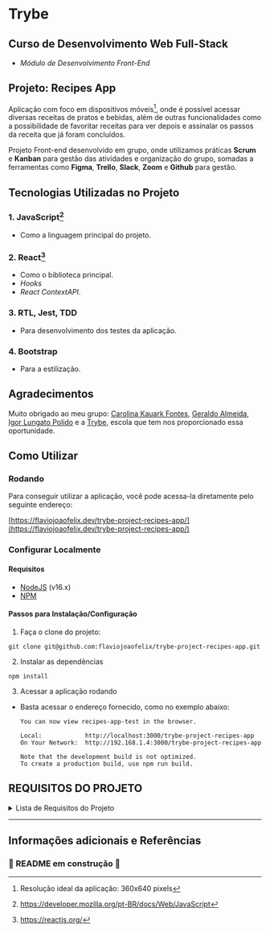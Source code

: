 # Trybe

## Curso de Desenvolvimento Web Full-Stack

- *Módulo de Desenvolvimento Front-End*


## Projeto: Recipes App

Aplicação com foco em dispositivos móveis[^1], onde é possível acessar diversas receitas de pratos e bebidas, além de outras funcionalidades como a possibilidade de favoritar receitas para ver depois e assinalar os passos da receita que já foram concluídos.

Projeto Front-end desenvolvido em grupo, onde utilizamos práticas **Scrum** e **Kanban** para gestão das atividades e organização do grupo, somadas a ferramentas como **Figma**, **Trello**, **Slack**, **Zoom** e **Github** para gestão.


## Tecnologias Utilizadas no Projeto

### 1. **JavaScript**[^2]

- Como a linguagem principal do projeto.

### 2. **React**[^3]

- Como o biblioteca principal.
- *Hooks*
- *React ContextAPI*.
  
### 3. **RTL, Jest, TDD**

- Para desenvolvimento dos testes da aplicação.

### 4. **Bootstrap**

- Para a estilização.


## Agradecimentos

Muito obrigado ao meu grupo: [Carolina Kauark Fontes](https://github.com/CarolinaKauark), [Geraldo Almeida](https://github.com/gralmeidan), [Igor Lungato Polido](https://github.com/polidex) e a [Trybe](https://www.betrybe.com/), escola que tem nos proporcionado essa oportunidade.


## Como Utilizar

### Rodando

Para conseguir utilizar a aplicação, você pode acessa-la diretamente pelo seguinte endereço:

[https://flaviojoaofelix.dev/trybe-project-recipes-app/](https://flaviojoaofelix.dev/trybe-project-recipes-app/)


### Configurar Localmente

#### Requisitos

- [NodeJS](https://nodejs.org) (v16.x)
- [NPM](https://www.npmjs.com/)

#### Passos para Instalação/Configuração

1. Faça o clone do projeto:

```text
git clone git@github.com:flaviojoaofelix/trybe-project-recipes-app.git
```

2. Instalar as dependências

```text
npm install
```

3. Acessar a aplicação rodando

- Basta acessar o endereço fornecido, como no exemplo abaixo:

  ```text
  You can now view recipes-app-test in the browser.

  Local:            http://localhost:3000/trybe-project-recipes-app
  On Your Network:  http://192.168.1.4:3000/trybe-project-recipes-app

  Note that the development build is not optimized.
  To create a production build, use npm run build.
  ```


## REQUISITOS DO PROJETO

<details>
  <summary>Lista de Requisitos do Projeto</summary>

Nesse projeto, a pessoa que estiver utilizando o app pode procurar uma receita específica, explorar receitas baseado em diferentes critérios, favoritar e fazer as receitas, entre outras funcionalidades.

As telas sofrem variações dependendo do tipo da receita (se é comida ou bebida, no caso).

**_Obs: A maneira como as APIs devem ser estruturadas segue os seguintes modelos: <https://www.themealdb.com/api.php> e <https://www.thecocktaildb.com/api.php>_**

## Testes unitários

### 1 - Desenvolva os testes unitários de maneira que a cobertura seja de, no mínimo, 90%

<br />
<details>
  <summary><strong>Observações técnicas</strong></summary>

- Neste requisito vamos cobrir a nossa aplicação com testes unitários/integração utilizando a biblioteca [React Testing Library](https://testing-library.com/docs/react-testing-library/intro/), aproveite essa oportunidade para colocar em prática o [Desenvolvimento Orientado por Testes](https://blog.betrybe.com/tecnologia/tdd-test-driven-development/)

- Lembre-se de que no Desenvolvimento Orientado por Testes, você deve escrever os testes junto com o desenvolvimento de novas funcionalidades. Por esse motivo, este requisito só passará no avaliador enquanto sua aplicação estiver com a cobertura de testes desejada. Caso você adicione uma nova funcionalidade e não crie os testes para ela, este requisito pode parar de passar no avaliador.

- Os testes criados por você não irão influenciar os outros requisitos no avaliador. Você deverá desenvolver seus testes unitários/integração usando a biblioteca React Testing Library, enquanto o avaliador usará a biblioteca [Cypress](https://docs.cypress.io/) para avaliar os requisitos, inclusive os de cobertura.

</details>
<br />
<details>
  <summary><strong>O que será verificado</strong></summary>

- Verifica a cobertura de testes unitários

</details><br />

---

## Tela de login

> ⚠️ Obs: Para os testes passarem é necessário que o componente seja chamado de `Login.js`.

### 2 - Crie todos os elementos que devem respeitar os atributos descritos no protótipo para a tela de login

<details>
  <summary><strong>Observações técnicas</strong></summary>

- O input de email deve possuir o atributo `data-testid="email-input"`;
- O input de senha deve possuir o atributo `data-testid="password-input"`;
- O botão "Enter" deve possuir o atributo `data-testid="login-submit-btn"`.

</details>

<br /><details>

  <summary><strong>O que será verificado</strong></summary>

- Se têm os data-testids: email-input, password-input e login-submit-btn.

</details><br />

---

### 3 - Desenvolva a tela de maneira que a pessoa consiga escrever seu email no input de email e sua senha no input de senha

<br /><details>

  <summary><strong>O que será verificado</strong></summary>

- A possibilidade de escrever o email no input do email.
- A possibilidade de escrever a senha no input de senha.

</details><br />

---

### 4 - Desenvolva a tela de maneira que o formulário só seja válido após um email válido e uma senha de mais de 6 caracteres serem preenchidos

> Este requisito também inclui testes de cobertura da página `Login.js`.

<br /><details>

  <summary><strong>Observações técnicas</strong></summary>

- O formulário só fica válido após um email válido e uma senha de mais de 6 caracteres serem preenchidos;
- Caso o formulário esteja inválido, o botão de submeter deve estar desativado, contendo a propriedade `disabled`;
- Caso o formulário esteja válido, o botão de submeter deve estar ativado, não contendo a propriedade `disabled`.

</details>

<br /><details>

  <summary><strong>O que será verificado</strong></summary>

- O botão deve estar desativado se o email for inválido
- O botão deve estar desativado se a senha deve 6 caracteres ou menos
- O botão deve estar ativado se o email e a senha forem válidos
- Verifica a cobertura de 45% da tela de Login

</details><br />

---

### 5 - Após a submissão do formulário, salve no localStorage o e-mail da pessoa usuária na chave `user` e os tokens nas chaves `mealsToken` e `cocktailsToken`

<br /><details>

  <summary><strong>Observações técnicas</strong></summary>

- Após a submissão, o e-mail de pessoa usuária deve ser salvo em `localStorage` na chave `user` no formato `{ email: email-da-pessoa }`.
- Para os tokens, o valor de teste é sempre `1`.

</details>

<br /><details>

  <summary><strong>O que será verificado</strong></summary>

- Se após a submissão, a chave user está salva em localStorage.
- Se após a submissão, as chaves mealsToken e cocktailsToken estão salvas em localStorage

</details>

---

### 6 - Redirecione a pessoa usuária para a tela principal de receitas de comidas após a submissão e validação com sucesso do login

> Este requisito também inclui testes de cobertura da página `Login.js`.

<br /><details>

  <summary><strong>O que será verificado</strong></summary>

- Se a rota muda para a tela principal de receitas de comidas.
- Verifica a cobertura de 90% da tela de Login.

</details>

---

## Header

> ⚠️ Obs: Para os testes passarem é necessário que o componente seja chamado de `Header.js`.

### 7 - Implemente o header de acordo com a necessidade de cada tela

<br /><details>

  <summary><strong>Observações técnicas</strong></summary>

- O Header deve ter os seguintes elementos:
  - Ícone de perfil com o data-testid `profile-top-btn`, que deverá estar sempre presente;
  - Ícone de pesquisa com o data-testid `search-top-btn`, que deverá estar presente somente em alguma páginas (conforme a lista abaixo);
  - Título da página com o data-testid `page-title`, que deverá estar sempre presente.
- Os ícones podem ser encontrados em `src/images/profileIcon.svg` e em `src/images/searchIcon.svg`.
- Cada página deverá ter seu próprio título, que será renderizado pelo Header.
- Todas as rotas serão verificadas, portanto, crie as rotas que ainda não foram criadas.

</details>

<br /><details>

  <summary><strong>O que será verificado</strong></summary>

- Rota "/": **não** possui header
- Rota "/foods": possui o header com o título "Foods" e os ícones de perfil e pesquisa
- Rota "/drinks": possui o header com o título "Drinks" e os ícones de perfil e pesquisa
- Rota "foods/{id-da-receita}": **não** possui header
- Rota "drinks/{id-da-receita}": **não** possui header
- Rota "/foods/{id-da-receita}/in-progress": **não** possui header
- Rota "/drinks/{id-da-receita}/in-progress": **não** possui header
- Rota "/profile": possui o header com o título "Profile" e o ícone de perfil, mas **sem** o ícone de pesquisa
- Rota "/done-recipes": possui o header com o título "Done Recipes" e o ícone de perfil, mas **sem** o ícone de pesquisa
- Rota "/favorite-recipes": possui o header com o título "Favorite Recipes" e o ícone de perfil, mas **sem** o ícone de pesquisa

</details>

---

### 8 - Redirecione a pessoa usuária para a tela de perfil ao clicar no botão de perfil

> Este requisito também inclui testes de cobertura do componente `Header.js`.

<br /><details>

  <summary><strong>O que será verificado</strong></summary>

- Se a mudança de tela ocorre corretamente.
- Verifica a cobertura de 45% do componente Header.

</details>

---

### 9 - Desenvolva o botão de busca que, ao ser clicado, a barra de busca deve aparecer. O mesmo serve para escondê-la

> Este requisito também inclui testes de cobertura do componente `Header.js`.

<br /><details>

  <summary><strong>Observações técnicas</strong></summary>
  
- O input de busca deve possuir o atributo `data-testid="search-input"`

</details>

<br /><details>

  <summary><strong>O que será verificado</strong></summary>
  
- Se ao clicar no botão de busca pela primeira vez, a barra de busca aparece.
- Se ao clicar no botão de busca pela segunda vez, a barra de busca desaparece;
- Verifica a cobertura de 90% do componente Header

</details>

---

## Barra de busca - Header

> ⚠️ Obs: Para os testes passarem é necessário que o componente seja chamado de `SearchBar.js`.

### 10 - Implemente os elementos da barra de busca respeitando os atributos descritos no protótipo

<br /><details>

  <summary><strong>Observações técnicas</strong></summary>

- Deve existir os data-testids tanto na barra de busca quanto em todos os radio-buttons.
- O radio button de busca de ingrediente deve possuir o atributo `data-testid="ingredient-search-radio"`;
- O radio button de busca por nome deve possuir o atributo `data-testid="name-search-radio"`;
- O radio button de busca da primeira letra deve possuir o atributo `data-testid="first-letter-search-radio"`.
- O botão de busca deve possuir o atributo `data-testid="exec-search-btn"`

</details>

<br /><details>

  <summary><strong>O que será verificado</strong></summary>

- Se têm os data-testids tanto na barra de busca quanto em todos os radio-buttons.

</details>

---

### 11 - Implemente 3 radio buttons na barra de busca: Ingredient, Name e First letter

<br /><details>

  <summary><strong>Observações técnicas</strong></summary>

- A barra de busca deve possuir 3 *radio buttons*: `Ingredient`, `Name` e `First letter`. Eles, em conjunto com a `search-input`, devem mudar a forma como serão filtradas as receitas após clicar no botão `Search`. Os *endpoints* da API que você deve usar podem ser consultados [aqui para a API de comidas](https://www.themealdb.com/api.php) e [aqui para a API de bebidas](https://www.thecocktaildb.com/api.php).
- Se o radio selecionado for `Ingredient`, a busca na API é feita corretamente pelo ingrediente. O endpoint utilizado deve ser `https://www.themealdb.com/api/json/v1/1/filter.php?i={ingrediente}`;
- Se o radio selecionado for `Name`, a busca na API é feita corretamente pelo nome. O endpoint utilizado deve ser `https://www.themealdb.com/api/json/v1/1/search.php?s={nome}`;
- Se o radio selecionado for `First letter`, a busca na API é feita corretamente pela primeira letra. O endpoint utilizado deve ser `https://www.themealdb.com/api/json/v1/1/search.php?f={primeira-letra}`;
- Se o radio selecionado for `First letter` e a busca na API for feita com mais de uma letra, deve-se exibir um `alert` com a mensagem "Your search must have only 1 (one) character".
- :bulb: **Exemplo: Ao selecionar `Ingredient` e buscar por `chicken`, deve-se utilizar o endpoint `https://www.themealdb.com/api/json/v1/1/filter.php?i=chicken`.**

  :bulb: **Atenção:** Utilize `global.alert` para evitar os `warnings` do eslint sobre o uso de `alert` no código.<br />
  :bulb: Observação: Para esse requisito será verificada apenas a tela principal de receitas de comidas.

</details>

<br /><details>

  <summary><strong>O que será verificado</strong></summary>

- Se o radio selecionado for Ingredient, a busca na API é feita corretamente pelo ingrediente
- Se o radio selecionado for Name, a busca na API é feita corretamente pelo nome
- Se o radio selecionado for First letter, a busca na API é feita corretamente pela primeira letra
- Se o radio selecionado for First letter e a busca na API for feita com mais de uma letra, deve-se exibir um alert

</details>

---

### 12 - Busque na API de comidas caso a pessoa esteja na página de comidas, e na API de bebidas caso esteja na de bebidas

> Este requisito também inclui testes de cobertura do componente `SearchBar.js`.

<br /><details>

  <summary><strong>Observações técnicas</strong></summary>

- Na tela de bebidas, se o radio selecionado for `Ingredient`, a busca na API é feita corretamente pelo ingrediente. O endpoint utilizado deve ser `https://www.thecocktaildb.com/api/json/v1/1/filter.php?i={ingrediente}`;
- Na tela de bebidas, se o radio selecionado for `Name`, a busca na API é feita corretamente pelo nome. O endpoint utilizado deve ser `https://www.thecocktaildb.com/api/json/v1/1/search.php?s={nome}`;
- Na tela de bebidas, se o radio selecionado for `First letter`, a busca na API é feita corretamente pela primeira letra. O endpoint utilizado deve ser `https://www.thecocktaildb.com/api/json/v1/1/search.php?f={primeira-letra}`;
- Na tela de bebidas, se o radio selecionado for `First letter` e a busca na API for feita com mais de uma letra, deve-se exibir um `alert` com a mensagem "Your search must have only 1 (one) character".

  :bulb: Observação: Para esse requisito será verificada apenas a tela principal de receitas de bebidas, pois a de comidas já foi verificada no requisito anterior.

</details>

<br /><details>

  <summary><strong>O que será verificado</strong></summary>

- Na tela de bebidas, se o radio selecionado for Ingredient, a busca na API é feita corretamente pelo ingrediente
- Na tela de bebidas, se o radio selecionado for Name, a busca na API é feita corretamente pelo nome
- Na tela de bebidas, se o radio selecionado for First letter, a busca na API é feita corretamente pela primeira letra
- Na tela de bebidas, se o radio selecionado for First letter e a busca na API for feita com mais de uma letra, deve-se exibir um alert
- Verifica a cobertura de 45% do componente SearchBar

</details>

---

### 13 - Redirecione para a tela de detalhes da receita caso apenas uma receita seja encontrada, com o ID da mesma na URL

<br /><details>

  <summary><strong>Observações técnicas</strong></summary>

- Caso apenas uma comida seja encontrada, deve-se ir para sua rota de detalhes (`/foods/{id-da-receita}`);
- Caso apenas uma bebida seja encontrada, deve-se ir para sua rota de detalhes (`/drinks/{id-da-receita}`).

</details>

<br /><details>

  <summary><strong>O que será verificado</strong></summary>

- Se caso apenas uma comida seja encontrada, deve-se ir para sua rota de detalhes.
- Se caso apenas uma bebida seja encontrada, deve-se ir para sua rota de detalhes.

</details>

---

### 14 - Mostre as receitas em cards, caso mais de uma receita seja encontrada

<br /><details>

  <summary><strong>Observações técnicas</strong></summary>

- Mostre as receitas em cards como as da tela principal, caso mais de uma receita seja encontrada.
- Cada card deve conter o `data-testid="${index}-recipe-card"`.
- Cada imagem deve conter o `data-testid="${index}-card-img"`.
- Cada tag com o nome da receita deve ter o `data-testid="${index}-card-name"`.
- Caso mais de uma bebida seja encontrada, mostrar as 12 primeiras (ou menos, se não houverem 12).

</details>

<br /><details>

  <summary><strong>O que será verificado</strong></summary>

- Se caso mais de uma comida seja encontrada, mostrar as 12 primeiras.
- Se caso mais de uma bebida seja encontrada, mostrar as 12 primeiras.

</details>

---

### 15 - Exiba um `alert` caso nenhuma receita seja encontrada

> Este requisito também inclui testes de cobertura do componente `SearchBar.js`.

<br /><details>

  <summary><strong>Observações técnicas</strong></summary>

- O alert deve conter o texto "Sorry, we haven't found any recipes for these filters."

</details>

<br /><details>

  <summary><strong>O que será verificado</strong></summary>

- Se caso nenhuma comida seja encontrada o alert deve ser exibido.
- Se caso nenhuma bebida seja encontrada o alert deve ser exibido.
- Verifica a cobertura de 90% do componente SearchBar.

</details>

---

## Menu inferior

> ⚠️ Obs: Para os testes passarem é necessário que o componente seja chamado de `Footer.js`.

### 16 - Implemente o menu inferior posicionando-o de forma fixa e contendo 2 ícones: um para comidas e outro para bebidas

> Este requisito também inclui testes de cobertura do componente `Footer.js`.

<br /><details>

  <summary><strong>Observações técnicas</strong></summary>

- Todos os ícones necessários estão disponíveis na pasta `src/images`;
- O menu inferior deve ter possuir o atributo `data-testid="footer"`;
- O elemento que leva para a página de bebidas deve usar o ícone `drinkIcon.svg` e possuir o atributo `data-testid="drinks-bottom-btn"`;
- O elemento que leva para a página de comidas deve usar o ícone `mealIcon.svg` e possuir o atributo `data-testid="food-bottom-btn"`;
- O menu inferior deve ficar fixado sempre ao final da página.

</details>
<br /><details>
  <summary><strong>O que será verificado</strong></summary>

- Se o menu inferior existe e contém os ícones corretos
- Se o menu inferior está fixado sempre ao final da página.
- Verifica a cobertura de 45% do componente Footer.

</details>

---

### 17 - Exiba o menu inferior apenas nas telas indicadas pelo protótipo

<br /><details>

  <summary><strong>Observações técnicas</strong></summary>

- Todas as rotas serão verificadas, portanto, crie as rotas que ainda não foram criadas.

</details>

<br /><details>

  <summary><strong>O que será verificado</strong></summary>

- Rota "/": **não** deve ter footer
- Rota "/foods": deve ter footer
- Rota "/drinks": deve ter footer
- Rota "foods/{id-da-receita}": **não** deve ter footer
- Rota "drinks/{id-da-receita}": **não** deve ter footer
- Rota "/foods/{id-da-receita}/in-progress": **não** deve ter footer
- Rota "/drinks/{id-da-receita}/in-progress": **não** deve ter footer
- Rota "/profile": deve ter footer
- Rota "/done-recipes": **não** deve ter footer
- Rota "/favorite-recipes": **não** deve ter footer

</details>

---

### 18 - Redirecione a pessoa usuária para a tela correta ao clicar em cada ícone no menu inferior

> Este requisito também inclui testes de cobertura do componente `Footer.js`.

<br /><details>

  <summary><strong>O que será verificado</strong></summary>

- Se há o redirecionamento para a lista de cocktails ao clicar no ícone de bebidas;
- Se há o redirecionamento para a lista de comidas ao clicar no ícone de comidas;
- Verifica a cobertura de 90% do componente Footer.

</details>

---

## Tela principal de receitas

> ⚠️ Obs: Para os testes passarem é necessário que o componente seja chamado de `Recipes.js`.

:bulb: **Dica:** lembre-se de componentizar muito bem os elementos em React nessa tela evitando assim problemas de lógica e de complexidade ;).

### 19 - Carregue as 12 primeiras receitas de comidas ou bebidas, uma em cada card

<br /><details>

  <summary><strong>Observações técnicas</strong></summary>

- Caso as receitas sejam de comida, deve-se carregar as 12 primeiras receitas obtidas através do endpoint `https://www.themealdb.com/api/json/v1/1/search.php?s=`
- Caso as receitas sejam de bebida, deve-se carregar as 12 primeiras receitas obtidas através do endpoint `https://www.thecocktaildb.com/api/json/v1/1/search.php?s=`
- O card deve ter o `data-testid="${index}-recipe-card"`
- A foto (`strMealThumb` ou `strDrinkThumb`) deve ter o `data-testid="${index}-card-img"`
- O nome (`strMeal` ou `strDrink`) deve ter o `data-testid="${index}-card-name"`

</details>

<br /><details>

  <summary><strong>O que será verificado</strong></summary>

- A tela tem os data-testids de todos os 12 cards da tela de comidas
- Caso as receitas sejam de comida, deve-se carregar as 12 primeiras receitas
- A tela tem os data-testids de todos os 12 cards da tela de bebidas
- Caso as receitas sejam de bebida, deve-se carregar as 12 primeiras receitas

</details>

---

### 20 - Implemente os botões de categoria para serem utilizados como filtro

> Este requisito também inclui testes de cobertura da página `Recipes.js`.

<details>
  <summary><strong>Observações técnicas</strong></summary>

- Cada botão deve conter o atributo prefixado `data-testid=${categoryName}-category-filter` e devem ser exibidas apenas as 5 primeiras categorias retornadas da API.
- Caso as receitas sejam de comida, deve-se exibir as 5 primeiras categorias de comida obtidas por meio do endpoint `https://www.themealdb.com/api/json/v1/1/list.php?c=list`;
- Caso as receitas sejam de bebida, deve-se exibir as 5 primeiras categorias de bebida obtidas por meio do endpoint `https://www.thecocktaildb.com/api/json/v1/1/list.php?c=list`.

</details>
<br /><details>
  <summary><strong>O que será verificado</strong></summary>

- Caso as receitas sejam de comida, deve-se exibir as 5 primeiras categorias de comida
- Caso as receitas sejam de bebida, deve-se exibir as 5 primeiras categorias de bebida
- Verifica a cobertura de 45% da tela de Receitas

</details>

---

### 21 - Implemente o filtro das receitas por meio da API ao clicar no filtro de categoria

<br /><details>

  <summary><strong>Observações técnicas</strong></summary>

- As receitas, filtradas por categorias, devem ser obtidas por meio da API de [comidas](https://www.themealdb.com/api.php) ou [bebidas](https://www.thecocktaildb.com/api.php). Deve-se utilizar para as duas API's os endpoints de `Filter by Category`.
- Na tela de comidas se a categoria selecionada for `Beef` o endpoint utilizado será `https://www.themealdb.com/api/json/v1/1/filter.php?c=Beef`
- Na tela de bebidas se a categoria selecionada for `Cocktail` o endpoint utilizado será `https://www.thecocktaildb.com/api/json/v1/1/filter.php?c=Cocktail`
- Além das categorias providas pela API, vamos adicionar também um botão que deve limpar os filtros, retornando novamente todas as receitas. Esse botão deve ter o texto **"All"** e o atributo `data-testid="All-category-filter"`.
- Caso a categoria retorne apenas um resultado, **NÃO** deve ser feito o redirecionamento para a página de detalhes.

</details>

<br /><details>

  <summary><strong>O que será verificado</strong></summary>

- Caso as receitas sejam de comida e a categoria seja "Beef", deve-se carregar as 12 primeiras receitas da categoria "Beef"
- Caso as receitas sejam de comida e a categoria seja "Breakfast", deve-se carregar as 12 primeiras receitas da categoria "Breakfast"
- Caso as receitas sejam de comida e a categoria seja "Chicken", deve-se carregar as 12 primeiras receitas da categoria "Chicken"
- Caso as receitas sejam de comida e a categoria seja "Dessert", deve-se carregar as 12 primeiras receitas da categoria "Dessert"
- Caso as receitas sejam de comida e a categoria seja "Goat", deve-se carregar as 12 primeiras receitas da categoria "Goat"
- Caso as receitas sejam de bebida e a categoria seja "Ordinary Drink", deve-se carregar as 12 primeiras receitas da categoria "Ordinary Drink"
- Caso as receitas sejam de bebida e a categoria seja "Cocktail", deve-se carregar as 12 primeiras receitas da categoria "Cocktail"
- Caso as receitas sejam de bebida e a categoria seja "Shake", deve-se carregar as 12 primeiras receitas da categoria "Shake"
- Caso as receitas sejam de bebida e a categoria seja "Other/Unknown", deve-se carregar as 12 primeiras receitas da categoria "Other/Unknown"
- Caso as receitas sejam de bebida e a categoria seja "Cocoa", deve-se carregar as 12 primeiras receitas da categoria "Cocoa"
- Caso as receitas sejam de comida deve existir a opção chamada "All" que limpa os filtros das categorias
- Caso as receitas sejam de bebida deve existir a opção chamada "All" que limpa os filtros das categorias

</details>

---

### 22 - Implemente o filtro como um toggle, o qual se for selecionado novamente, o app deve retornar as receitas sem nenhum filtro

<br /><details>

  <summary><strong>O que será verificado</strong></summary>

- Caso as receitas sejam de comida e o filtro seja selecionado novamente, deve-se retornar as 12 primeiras receitas sem filtro.
- Caso as receitas sejam de bebida e o filtro seja selecionado novamente, deve-se retornar as 12 primeiras receitas sem filtro.

</details>

---

### 23 - Redirecione a pessoa usuária ao clicar no card para a tela de detalhes, que deve mudar a rota e conter o id da receita na URL

> Este requisito também inclui testes de cobertura da página `Recipes.js`.

<br /><details>

  <summary><strong>Observações técnicas</strong></summary>

- Caso a receita seja de uma comida, a pessoa deve ser redirecionada para a rota `foods/{id-da-receita}`
- Caso a receita seja de uma bebida, a pessoa deve ser redirecionada para a rota `drinks/{id-da-receita}`

</details>

<br /><details>

  <summary><strong>O que será verificado</strong></summary>

- Caso as receitas sejam de comida a rota deve mudar para a tela de detalhes da receita
- Caso as receitas sejam de bebida a rota deve mudar para a tela de detalhes da receita
- Verifica a cobertura de 90% da tela de Receitas

</details>

---

## Tela de detalhes de uma receita

> ⚠️ Obs: Para os testes passarem é necessário que o componente seja chamado de `RecipeDetails.js`.

:bulb: **Dica:** lembre-se de componentizar muito bem os elementos em React nessa tela evitando assim problemas de lógica e de complexidade ;).

### 24 - Realize uma request para a API passando o `id` da receita que deve estar disponível nos parâmetros da URL

<details>
  <summary><strong>Observações técnicas</strong></summary>

- Para verificar se a requisição para a API de comidas foi realizada, o endpoint utilizado deve ser `https://www.themealdb.com/api/json/v1/1/lookup.php?i={id-da-receita}`;
- Para verificar se a requisição para a API de bebidas foi realizada, o endpoint utilizado deve ser `https://www.thecocktaildb.com/api/json/v1/1/lookup.php?i={id-da-receita}`.

</details>

<br /><details>

  <summary><strong>O que será verificado</strong></summary>

- Se a requisição para a API de comidas foi realizada.
- Se a requisição para a API de bebidas foi realizada.

</details>

---

### 25 - Desenvolva a tela de modo que contenha uma imagem da receita, o título, a categoria em caso de comidas e se é ou não alcoólico em caso de bebidas, uma lista de ingredientes seguidos pelas quantidades, instruções, um vídeo do youtube "embedado" e recomendações

<details>
  <summary><strong>Observações técnicas</strong></summary>

A verificação será feita por meio das receitas retornadas pela API, como por exemplo: o texto dos ingredientes e das instruções, a partir dos atributos data-testids:

- A foto deve possuir o atributo `data-testid="recipe-photo"`;
- O título deve possuir o atributo `data-testid="recipe-title"`;
- O texto da categoria deve possuir o atributo `data-testid="recipe-category"`;
- Os ingredientes devem possuir o atributo `data-testid="${index}-ingredient-name-and-measure"`;
- O texto de instruções deve possuir o atributo `data-testid="instructions"`;
- O vídeo, presente somente na tela de comidas, deve possuir o atributo `data-testid="video"`;
- O card de receitas recomendadas deve possuir o atributo `data-testid="${index}-recomendation-card"`;

  Lembre-se: O vídeo do youtube só deve estar disponível para receitas de comida, visto que não é retornado pela [API de bebidas](https://www.thecocktaildb.com/api.php).

  :bulb: Dica: Faça uma busca sobre `how to embed youtube video` veja algumas sugestões de pesquisa para te ajudar na construção do código.

</details>
<br /><details>
  <summary><strong>O que será verificado</strong></summary>

- Se a tela de comida possui todos os atributos data-testid
- Se a tela de bebidas possui todos os atributos data-testid

</details>

---

### 26 - Implemente as recomendações. Para receitas de comida, a recomendação deverá ser bebida, já para as receitas de bebida a recomendação deverá ser comida

<details>
  <summary><strong>Observações técnicas</strong></summary>

- Para verificar se a requisição para a API de bebidas foi realizada, o endpoint utilizado deve ser `https://www.thecocktaildb.com/api/json/v1/1/search.php?s=`;
- Para verificar se a requisição para a API de comidas foi realizada, o endpoint utilizado deve ser `https://www.themealdb.com/api/json/v1/1/search.php?s=`.

</details>
<br /><details>
  <summary><strong>O que será verificado</strong></summary>

- Se a requisição para a API de bebidas foi realizada.
- Se a requisição para a API de comidas foi realizada.

</details>

---

### 27 - Implemente os 6 cards de recomendação, mostrando apenas 2. O scroll é horizontal, similar a um `carousel`

<details>
  <summary><strong>Observações técnicas</strong></summary>

- Verificar se existem todas as recomendações na tela de detalhes de uma comida. Lembre-se que apenas as 6 primeiras bebidas devem ser exibidas;
- Verifica se existem todas as recomendações na tela de detalhes de uma bebida. Lembre-se que apenas as 6 primeiras comidas devem ser exibidas.

</details>
<br /><details>
  <summary><strong>O que será verificado</strong></summary>

- Se aparece apenas duas recomendações por vez na tela;
- Se o scroll do carousel é feito na horizontal;
- Se existem todas as recomendações na tela de detalhes de uma comida
- Se existem todas as recomendações na tela de detalhes de uma bebida

</details>

---

### 28 - Desenvolva um botão de nome "Start Recipe" que deve ficar fixo na parte de baixo da tela o tempo todo

<br /><details>

  <summary><strong>Observações técnicas</strong></summary>

- O botão de iniciar receita deve possuir o atributo `data-testid="start-recipe-btn"`;

</details>

<br /><details>

  <summary><strong>O que será verificado</strong></summary>

- Se o botão possui o atributo data-testid.
- O posicionamento do botão na tela de detalhes de comida.
- O posicionamento do botão na tela de detalhes de bebida.

</details>

---

### 29 - Implemente a solução de forma que, caso a receita já tenha sido feita, o botão "Start Recipe" desapareça

> Este requisito também inclui testes de cobertura da página `RecipeDetails.js`.

<br /><details>

  <summary><strong>Observações técnicas</strong></summary>

- Lembre-se que as receitas `finalizadas` anteriormente estão salvas na chave `doneRecipes` assim como indicado na sessão localStorage.

</details>

<br /><details>

  <summary><strong>O que será verificado</strong></summary>

- Se o botão de iniciar receita não é visível na tela de detalhes de uma comida.
- Se o botão de iniciar receita não é visível na tela de detalhes de uma bebida.
- Verifica a cobertura de 45% da tela detalhes de uma receita.

</details>

---

### 30 - Implemente a solução de modo que, caso a receita tenha sido iniciada mas não finalizada, o texto do botão deve ser "Continue Recipe"

<br /><details>

  <summary><strong>Observações técnicas</strong></summary>

- Lembre-se que as receitas `iniciadas` anteriormente estão salvas na chave `inProgressRecipes` assim como indicado na sessão localStorage.

</details>

<br /><details>

  <summary><strong>O que será verificado</strong></summary>

- O botão de "Continue Recipe" na tela de detalhes de uma comida.
- O botão de "Continue Recipe" na tela de detalhes de uma bebida.

</details>

---

### 31 - Redirecione a pessoa usuária caso o botão "Start Recipe" seja clicado, a rota deve mudar para a tela de receita em progresso

<br /><details>

  <summary><strong>O que será verificado</strong></summary>

- Se redireciona para tela de receita da bebida em progresso.
- Se redireciona para tela de receita da comida em progresso.

</details>

---

### 32 - Implemente um botão de compartilhar e um de favoritar a receita

<br /><details>

  <summary><strong>Observações técnicas</strong></summary>

- O botão de compartilhar deve possuir o atributo `data-testid="share-btn"`;
- O botão de favoritar deve possuir o atributo `data-testid="favorite-btn"`;

</details>

<br /><details>

  <summary><strong>O que será verificado</strong></summary>

- Se os botões estão disponíveis na tela de detalhes de uma comida.
- Se os botões estão disponíveis na tela de detalhes de uma bebida.

</details>

---

### 33 - Implemente a solução de forma que, ao clicar no botão de compartilhar, o link da receita dentro do app deve ser copiado para o clipboard e uma mensagem avisando que o link foi copiado deve aparecer

<br /><details>

  <summary><strong>Observações técnicas</strong></summary>

- O ícone do botão de compartilhar pode ser encontrado em `src/images/shareIcon.svg`.
- Para esse requisito você precisará usar a biblioteca clipboard-copy. Para mais informações, consulte a [documentação da biblioteca](https://www.npmjs.com/package/clipboard-copy)

</details>

<br /><details>

  <summary><strong>O que será verificado</strong></summary>

- A mensagem "Link copied!" e se o link da receita da comida foi copiado para o clipboard.
- A mensagem "Link copied!" e se o link da receita da bebida foi copiado para o clipboard.

</details>

---

### 34 - Salve as receitas favoritas no `localStorage` na chave `favoriteRecipes`

<br /><details>

  <summary><strong>Observações técnicas</strong></summary>

- Lembre-se que as receitas `favoritadas` anteriormente estão salvas na chave `favoriteRecipes` assim como indicado na sessão localStorage.
- As receitas favoritas devem ser salvas no `localStorage` na chave `favoriteRecipes` no formato `[{ id, type, nationality, category, alcoholicOrNot, name, image }]`.

</details>

<br /><details>

  <summary><strong>O que será verificado</strong></summary>

- Verifica se após favoritar a receita de uma comida, ela é salva corretamente no localStorage
- Verifica se após favoritar a receita de uma bebida, ela é salva corretamente no localStorage

</details>

---

### 35 - Implemente o ícone do coração (favorito) de modo que: deve vir preenchido caso a receita esteja favoritada e "despreenchido" caso contrário

<br /><details>

  <summary><strong>Observações técnicas</strong></summary>

- Os ícones dos botões podem ser encontrados em `src/images/whiteHeartIcon.svg` e em `src/images/blackHeartIcon.svg`, respectivamente.

</details>

<br /><details>

  <summary><strong>O que será verificado</strong></summary>

- Se a comida favoritada vem com o coração preenchido.
- Se a comida não favoritada vem com o coração "despreenchido".
- Se a bebida favoritada vem com o coração preenchido.
- Se a bebida não favoritada vem com o coração "despreenchido".

</details>

---

### 36 - Implemente a lógica no botão de favoritar. Caso seja clicado, o ícone do coração deve mudar seu estado atual, caso esteja preenchido deve mudar para "despreenchido" e vice-versa

> Este requisito também inclui testes de cobertura da página `RecipeDetails.js`.

<br /><details>

  <summary><strong>O que será verificado</strong></summary>

- Favorita a comida
- Desfavorita a comida
- Favorita a bebida
- Desfavorita a bebida
- Verifica a cobertura de 90% da tela detalhes de uma receita

</details>

---

## Tela de receita em progresso

> ⚠️ Obs: Para os testes passarem é necessário que o componente seja chamado de `RecipeInProgress.js`.

:bulb: **Observação:** lembre-se de componentizar muito bem os elementos em React nessa tela, evitando assim problemas de lógica e de complexidade ;).

### 37 - Desenvolva a tela de modo que contenha uma imagem da receita, o título, a categoria em caso de comidas e se é ou não alcoólico em caso de bebidas, uma lista de ingredientes com suas respectivas quantidades e instruções

<details>
  <summary><strong>Observações técnicas</strong></summary>

Verifica se os atributos data-testid estão presentes na tela com suas respectivas quantidades:

- A foto deve possuir o atributo `data-testid="recipe-photo"`;
- O título deve possuir o atributo `data-testid="recipe-title"`;
- O botão de compartilhar deve possuir o atributo `data-testid="share-btn"`;
- O botão de favoritar deve possuir o atributo `data-testid="favorite-btn"`;
- O texto da categoria deve possuir o atributo `data-testid="recipe-category"`;
- Os ingredientes devem possuir o atributo `data-testid=${index}-ingredient-step`, a verificação será feita pelo length do atributo.
- O elemento de instruções deve possuir o atributo `data-testid="instructions"`;
- O botão para finalizar a receita deve possuir o atributo `data-testid="finish-recipe-btn"`.

</details>

<br /><details>

  <summary><strong>O que será verificado</strong></summary>

- Os elementos de uma receita de comida.
- Os elementos de uma receita de bebida.

</details>

---

### 38 - Desenvolva um checkbox para cada item da lista de ingredientes

<br /><details>

  <summary><strong>Observações técnicas</strong></summary>
  Verifica se os atributos data-testid estão presentes na tela com suas respectivas quantidades:
  
- Os ingredientes devem possuir o atributo `data-testid=${index}-ingredient-step`, a verificação será feita pelo length do atributo.

</details>

<br /><details>

  <summary><strong>O que será verificado</strong></summary>

- Se todos os ingredientes de uma receita de comida possuem um checkbox.
- Se todos os ingredientes de uma receita de bebida possuem um checkbox.

</details>

---

### 39 - Implemente uma lógica que ao clicar no checkbox de um ingrediente, o nome dele deve ser "riscado" da lista

> Este requisito também inclui testes de cobertura da página `RecipeInProgress.js`.

<br /><details>

  <summary><strong>Observações técnicas</strong></summary>
  
- Ao clicar no checkbox, o item deve ser riscado mostrando assim que esse passo foi finalizado.

</details>

<br /><details>

  <summary><strong>O que será verificado</strong></summary>

- Se é possível marcar todos os passos da receita de comida.
- Se é possível marcar todos os passos da receita de bebida.
- Verifica a cobertura de 45% da tela de receita em progresso.

</details>

---

### 40 - Salve o estado do progresso, que deve ser mantido caso a pessoa atualize a página ou volte para a mesma receita

<br /><details>

  <summary><strong>Observações técnicas</strong></summary>
  
- Após clicar no checkbox em um dos ingredientes da receita, é esperado que o ingrediente permaneça marcado após a página recarregar. Para isso desenvolva a lógica de verificação de acordo com a chave `inProgressRecipes` no localStorage.

</details>

<br /><details>

  <summary><strong>O que será verificado</strong></summary>

- Se salva o progresso de uma receita de comida em andamento.
- Se salva o progresso de uma receita de bebida em andamento.

</details>

---

### 41 - Desenvolva a lógica de favoritar e compartilhar. A lógica da tela de detalhes de uma receita se aplica aqui

<br /><details>

  <summary><strong>O que será verificado</strong></summary>

- Se os botões estão disponíveis na tela de detalhes de uma comida.
- Se os botões estão disponíveis na tela de detalhes de uma bebida.
- A mensagem "Link copied!" e se o link da receita da comida foi copiado para o clipboard.
- Verifica a mensagem "Link copied!" e se o link da receita da bebida foi copiado para o clipboard.
- Verifica comida favoritada.
- Verifica comida não favoritada.
- Verifica bebida favoritada.
- Verifica bebida não favoritada.
- Favorita comida.
- Desfavorita comida.
- Favorita bebida.
- Desfavorita bebida.
- Favorita receita de uma comida.
- Favorita receita de uma bebida.

</details>

---

### 42 - Implemente a solução de modo que o botão de finalizar receita ("Finish Recipe") só pode estar habilitado quando todos os ingredientes estiverem *"checkados"* (marcados)

<br /><details>

  <summary><strong>Observações técnicas</strong></summary>
  
- O botão deve ficar desabilitado enquanto todos os checkboxs não forem marcados.
- O botão deve ficar fixo na parte de baixo da tela o tempo todo, semelhante ao botão de "Start Recipe".

</details>

<br /><details>

  <summary><strong>O que será verificado</strong></summary>

- Se o botão para finalizar está desabilitado em receitas de comidas.
- Se o botão para finalizar está desabilitado em receitas de bebidas.
- Se o botão para finalizar está habilitado em receitas de comidas.
- Se o botão para finalizar está habilitado em receitas de bebidas.

</details>

---

### 43 - Redirecione a pessoa usuária após clicar no botão de finalizar receita ("Finish Recipe"), para a página de receitas feitas, cuja rota deve ser `/done-recipes`

> Este requisito também inclui testes de cobertura da página `RecipeInProgress.js`.

<br /><details>

  <summary><strong>O que será verificado</strong></summary>

- Se redireciona após concluir uma receita de comida.
- Se redireciona após concluir uma receita de bebida.
- Verifica a cobertura de 90% da tela de receita em progresso.

</details>

---

## Tela de receitas feitas

### 44 - Implemente os elementos da tela de receitas feitas respeitando os atributos descritos no protótipo

<br /><details>

  <summary><strong>Observações técnicas</strong></summary>

- Todos os data-testids estão presentes:
  - O botão de filtro `All` deve ter o atributo `data-testid="filter-by-all-btn"`;
  - O botão de filtro `Food` deve ter o atributo `data-testid="filter-by-food-btn"`;
  - O botão de `Drinks` deve ter o atributo `data-testid="filter-by-drink-btn"`;
  - O imagem do card de receita deve ter o atributo `data-testid="${index}-horizontal-image"`;
  - O texto da categoria da receita deve ter o atributo `data-testid="${index}-horizontal-top-text"`;
  - O texto do nome da receita deve ter o atributo `data-testid="${index}-horizontal-name"`;
  - O texto da data que a receita foi feita deve ter o atributo `data-testid="${index}-horizontal-done-date"`;
  - O elemento de compartilhar a receita deve ter o atributo `data-testid="${index}-horizontal-share-btn"`;
  - As `tags` da receita devem possuir o atributo `data-testid=${index}-${tagName}-horizontal-tag`;

</details>
<br /><details>
  <summary><strong>O que será verificado</strong></summary>

- Se todos os data-testids estão disponíveis.

</details>

---

### 45 - Desenvolva a tela de modo que, caso a receita do card seja uma comida, ela deve possuir: a foto da receita, nome, categoria, nacionalidade, a data em que a pessoa fez a receita, as 2 primeiras tags retornadas pela API e um botão de compartilhar

<br /><details>

  <summary><strong>Observações técnicas</strong></summary>
  
- O ícone do botão de compartilhar pode ser encontrado em `src/images/shareIcon.svg`.

</details>

<br /><details>

  <summary><strong>O que será verificado</strong></summary>

- Se o card possui os atributos corretos de uma comida.

</details>

---

### 46 - Desenvolva a tela de maneira que, caso a receita do card seja uma bebida, ela deve possuir: a foto da receita, o nome, se é alcoólica, a data em que a pessoa fez a receita e um botão de compartilhar

> Este requisito também inclui testes de cobertura da página `DoneRecipes.js`.

<br /><details>

  <summary><strong>Observações técnicas</strong></summary>
  
- O ícone do botão de compartilhar pode ser encontrado em `src/images/shareIcon.svg`.

</details>

<br /><details>

  <summary><strong>O que será verificado</strong></summary>

- Se o card possui os atributos corretos de uma bebida.
- Verifica a cobertura de 45% da Tela de receitas feitas

</details>

---

### 47 - Desenvolva a solução de modo que o botão de compartilhar deve copiar a URL da tela de detalhes da receita para o clipboard

<br /><details>

  <summary><strong>O que será verificado</strong></summary>

- Ao clicar no botão de compartilhar deve aparecer a mensagem "Link copied!";
- Se a URL da tela de detalhes da receita é copiada para o clipboard.

</details>

---

### 48 - Implemente 2 botões que filtram as receitas por comida ou bebida e um terceiro que remove todos os filtros

<br /><details>

  <summary><strong>Observações técnicas</strong></summary>

- Os nomes dos botões devem ser "Food", "Drinks" e "All", respectivamente.
- Ao clicar no botão "Food", as receitas devem ser filtradas por comidas;
- Ao clicar no botão "Drinks", as receitas devem ser filtradas por bebidas;
- Ao clicar no botão "All", o filtro deve ser removido.

</details>
<br /><details>
  <summary><strong>O que será verificado</strong></summary>

- Se ao clicar no botão "Food", as receitas são filtradas por comidas;
- Se ao clicar no botão "Drinks", as receitas são filtradas por bebidas;
- Se ao clicar no botão "All", o filtro é removido.

</details>

---

### 49 - Redirecione para a tela de detalhes da receita caso seja clicado na foto ou no nome da receita

> Este requisito também inclui testes de cobertura da página `DoneRecipes.js`.

<br /><details>

  <summary><strong>O que será verificado</strong></summary>

- Se ao clicar na foto da receita, a rota muda para a tela de detalhes daquela receita;
- Se ao clicar no nome da receita, a rota muda para a tela de detalhes daquela receita;
- Verifica a cobertura de 90% da Tela de receitas feitas.

</details>

---

## Tela de receitas favoritas

> ⚠️ Obs: Para os testes passarem é necessário que o componente seja chamado de `FavoriteRecipes.js`

### 50 - Implemente os elementos da tela de receitas favoritas (cumulativo com os atributos em comum com a tela de receitas feitas), respeitando os atributos descritos no protótipo

<br /><details>

  <summary><strong>O que será verificado</strong></summary>

- Se todos os data-testids, cumulativo com os atributos em comum com a tela de receitas feitas, estão disponíveis.

</details>

---

### 51 - Desenvolva a tela de modo que, caso a receita do card seja uma comida, ela deve possuir: a foto da receita, nome, categoria, nacionalidade, um botão de compartilhar e um de "desfavoritar"

<br /><details>

  <summary><strong>Observações técnicas</strong></summary>
  
- Os ícones dos botões podem ser encontrados em `src/images/shareIcon.svg` e em `src/images/blackHeartIcon.svg`, respectivamente.

</details>

<br /><details>

  <summary><strong>O que será verificado</strong></summary>

- Se o card possui os atributos corretos de uma comida.

</details>

---

### 52 - Desenvolva a tela de modo que, caso a receita do card seja uma bebida, ela deve possuir: a foto da receita, nome, se é alcoólica ou não, um botão de compartilhar e um de "desfavoritar"

> Este requisito também inclui testes de cobertura da página `FavoriteRecipes.js`.

<br /><details>

  <summary><strong>Observações técnicas</strong></summary>
  
- Os ícones dos botões podem ser encontrados em `src/images/shareIcon.svg` e em `src/images/blackHeartIcon.svg`, respectivamente.

</details>

<br /><details>

  <summary><strong>O que será verificado</strong></summary>

- se o card possui os atributos corretos de uma bebida.
- Verifica a cobertura de 45% da tela de receitas favoritas.

</details>

---

### 53 - Desenvolva a solução de modo que o botão de compartilhar deve copiar a URL da tela de detalhes da receita para o clipboard

<br /><details>

  <summary><strong>O que será verificado</strong></summary>

- Se ao clicar no botão de compartilhar, aparece a mensagem "Link copied!";
- Se a URL da tela de detalhes da receita é copiada para o clipboard.

</details>

---

### 54 - Desenvolva a solução de modo que o botão de "desfavoritar" deve remover a receita da lista de receitas favoritas do `localStorage` e da tela

<br /><details>

  <summary><strong>O que será verificado</strong></summary>

- Se ao clicar no botão de "desfavoritar", a respectiva receita é removida da tela.
- Se ao clicar no botão de "desfavoritar", a respectiva receita é removida do `localStorage`.

</details>

---

### 55 - Implemente 2 botões que filtram as receitas por comida ou bebida e um terceiro que remove todos os filtros

<br /><details>

  <summary><strong>Observações técnicas</strong></summary>
  
- Os nomes dos botões devem ser "Food", "Drinks" e "All", respectivamente

</details>

<br /><details>

  <summary><strong>O que será verificado</strong></summary>

- Se ao clicar no botão "Food", as receitas devem ser filtradas por comidas;
- Se ao clicar no botão "Drinks" , as receitas devem ser filtradas por bebidas;
- Se ao clicar no botão "All", o filtro deve ser removido.

</details>

---

### 56 - Redirecione a pessoa usuária ao clicar na foto ou no nome da receita, a rota deve mudar para a tela de detalhes daquela receita

> Este requisito também inclui testes de cobertura da página `FavoriteRecipes.js`.

<br /><details>

  <summary><strong>O que será verificado</strong></summary>

- Ao clicar na foto da receita, a rota deve mudar para a tela de detalhes daquela receita;
- Ao clicar no nome da receita, a rota deve mudar para a tela de detalhes daquela receita.
- Verifica a cobertura de 90% da Tela de receitas favoritas.

</details>

---

## Tela de perfil

> ⚠️ Obs: Para os testes passarem é necessário que o componente seja chamado de `Profile.js`.

### 57 - Implemente os elementos da tela de perfil respeitando os atributos descritos no protótipo

<br /><details>

  <summary><strong>Observações técnicas</strong></summary>

- O elemento de email deve possuir o atributo `data-testid="profile-email"`;
- O botão para "Done Recipes" deve possuir o atributo `data-testid="profile-done-btn"`;
- O botão para "Favorite Recipes" deve possuir o atributo `data-testid="profile-favorite-btn"`;
- O botão de "Logout" deve possuir o atributo `data-testid="profile-logout-btn"`.

</details>

<br /><details>

  <summary><strong>O que será verificado</strong></summary>

- Todos o data-testid do email e de todos os botões.

</details>

---

### 58 - Implemente a solução de maneira que o e-mail da pessoa usuária deve estar visível

<br /><details>

  <summary><strong>O que será verificado</strong></summary>

- Se o e-mail armazenado em localStorage está visível.

</details>

---

### 59 - Implemente 3 botões: um de nome "Done Recipes", um de nome "Favorite Recipes" e um de nome "Logout"

<br /><details>

  <summary><strong>O que será verificado</strong></summary>

- Se a tela contêm todos os 3 botões.

</details>

---

### 60 - Redirecione a pessoa usuária que, ao clicar no botão de "Done Recipes", a rota deve mudar para a tela de receitas feitas

> Este requisito também inclui testes de cobertura do componente `Profile.js`.

<br /><details>

  <summary><strong>O que será verificado</strong></summary>

- Se redireciona para a rota correta.
- Verifica a cobertura de 45% do componente Profile.

</details>

---

### 61 - Redirecione a pessoa usuária que, ao clicar no botão de "Favorite Recipes", a rota deve mudar para a tela de receitas favoritas

<br /><details>

  <summary><strong>O que será verificado</strong></summary>

- Se redireciona para a rota correta.

</details>

---

### 62 - Redirecione a pessoa usuária que ao clicar no botão de "Logout", o `localStorage` deve ser limpo e a rota deve mudar para a tela de login

> Este requisito também inclui testes de cobertura do componente `Profile.js`.

<br />

  <details>
    <summary>
      <strong>O que será verificado</strong>
    </summary>

- Se limpa todas as chaves da localStorage;
- Se a rota muda para a tela de login.
- Verifica a cobertura de 90% do componente Profile.

</details>

</details>

---

## Informações adicionais e Referências

### 🚧 README em construção 🚧

[^1]: Resolução ideal da aplicação: 360x640 pixels

[^2]: https://developer.mozilla.org/pt-BR/docs/Web/JavaScript

[^3]: https://reactjs.org/
